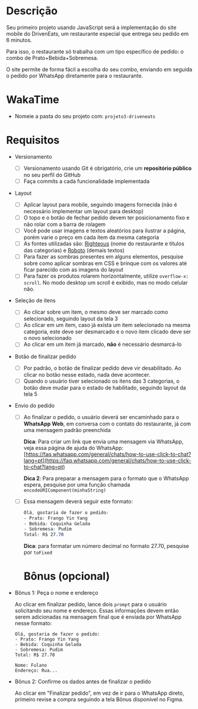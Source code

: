 # Descrição

Seu primeiro projeto usando JavaScript será a implementação do site mobile do DrivenEats, um restaurante especial que entrega seu pedido em 6 minutos.

Para isso, o restaurante só trabalha com um tipo específico de pedido: o combo de Prato+Bebida+Sobremesa.

O site permite de forma fácil a escolha do seu combo, enviando em seguida o pedido por WhatsApp diretamente para o restaurante.

# WakaTime

- Nomeie a pasta do seu projeto com: `projeto3-driveneats`

# Requisitos

- Versionamento
    - [ ]  Versionamento usando Git é obrigatório, crie um **repositório público** no seu perfil do GitHub
    - [ ]  Faça commits a cada funcionalidade implementada
- Layout
    - [ ]  Aplicar layout para mobile, seguindo imagens fornecida (não é necessário implementar um layout para desktop)
    - [ ]  O topo e o botão de fechar pedido devem ter posicionamento fixo e não rolar com a barra de rolagem
    - [ ]  Você pode usar imagens e textos aleatórios para ilustrar a página, porém varie o preço em cada item da mesma categoria
    - [ ]  As fontes utilizadas são: [Righteous](https://fonts.google.com/specimen/Righteous) (nome do restaurante e títulos das categorias) e [Roboto](https://fonts.google.com/specimen/Roboto) (demais textos)
    - [ ]  Para fazer as sombras presentes em alguns elementos, pesquise sobre como aplicar sombras em CSS e brinque com os valores até ficar parecido com as imagens do layout
    - [ ]  Para fazer os produtos rolarem horizontalmente, utilize `overflow-x: scroll`. No modo desktop um scroll é exibido, mas no modo celular não.
- Seleção de itens
    - [ ]  Ao clicar sobre um item, o mesmo deve ser marcado como selecionado, seguindo layout da tela 3
    - [ ]  Ao clicar em um item, caso já exista um item selecionado na mesma categoria, este deve ser desmarcado e o novo item clicado deve ser o novo selecionado
    - [ ]  Ao clicar em um item já marcado, **não** é necessário desmarcá-lo
- Botão de finalizar pedido
    - [ ]  Por padrão, o botão de finalizar pedido deve vir desabilitado. Ao clicar no botão nesse estado, nada deve acontecer.
    - [ ]  Quando o usuário tiver selecionado os itens das 3 categorias, o botão deve mudar para o estado de habilitado, seguindo layout da tela 5
- Envio do pedido
    - [ ]  Ao finalizar o pedido, o usuário deverá ser encaminhado para o **WhatsApp Web**, em conversa com o contato do restaurante, já com uma mensagem padrão preenchida
        
        **Dica**: Para criar um link que envia uma mensagem via WhatsApp, veja essa página de ajuda do WhatsApp: [https://faq.whatsapp.com/general/chats/how-to-use-click-to-chat?lang=pt](https://faq.whatsapp.com/general/chats/how-to-use-click-to-chat?lang=pt)
        
        **Dica 2**: Para preparar a mensagem para o formato que o WhatsApp espera, pesquise por uma função chamada `encodeURIComponent(minhaString)`
        
    - [ ]  Essa mensagem deverá seguir este formato:
        
        ```css
        Olá, gostaria de fazer o pedido:
        - Prato: Frango Yin Yang
        - Bebida: Coquinha Gelada
        - Sobremesa: Pudim
        Total: R$ 27.70
        ```
        
        **Dica**: para formatar um número decimal no formato 27.70, pesquise por `toFixed`

        # Bônus (opcional)

- Bônus 1: Peça o nome e endereço
    
    Ao clicar em finalizar pedido, lance dois `prompt` para o usuário solicitando seu nome e endereço. Essas informações devem então serem adicionadas na mensagem final que é enviada por WhatsApp nesse formato:
    
    ```
    Olá, gostaria de fazer o pedido:
    - Prato: Frango Yin Yang
    - Bebida: Coquinha Gelada
    - Sobremesa: Pudim
    Total: R$ 27.70
    
    Nome: Fulano
    Endereço: Rua...
    ```
    
- Bônus 2: Confirme os dados antes de finalizar o pedido
    
    Ao clicar em "Finalizar pedido", em vez de ir para o WhatsApp direto, primeiro revise a compra seguindo a tela Bônus disponível no Figma.